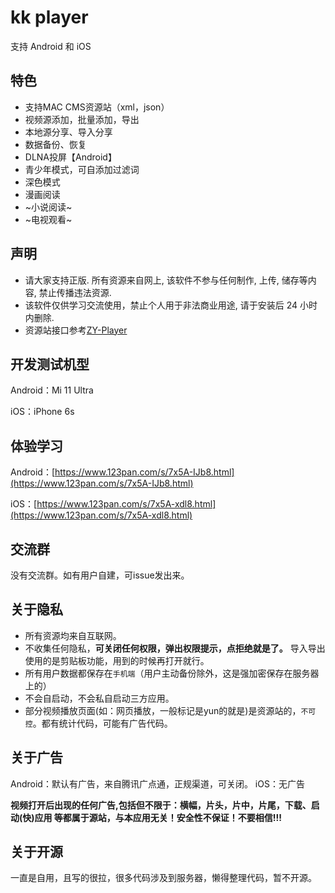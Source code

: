 # kk player

支持 Android 和 iOS

## 特色

* 支持MAC CMS资源站（xml，json）
* 视频源添加，批量添加，导出
* 本地源分享、导入分享
* 数据备份、恢复
* DLNA投屏【Android】
* 青少年模式，可自添加过滤词
* 深色模式
* 漫画阅读
* ~小说阅读~
* ~电视观看~

## 声明

* 请大家支持正版. 所有资源来自网上, 该软件不参与任何制作, 上传, 储存等内容, 禁止传播违法资源.
* 该软件仅供学习交流使用，禁止个人用于非法商业用途, 请于安装后 24 小时内删除.
* 资源站接口参考[ZY-Player](https://github.com/Hunlongyu/ZY-Player)

## 开发测试机型

Android：Mi 11 Ultra

iOS：iPhone 6s


## 体验学习

Android：[https://www.123pan.com/s/7x5A-IJb8.html](https://www.123pan.com/s/7x5A-IJb8.html)

iOS：[https://www.123pan.com/s/7x5A-xdl8.html](https://www.123pan.com/s/7x5A-xdl8.html)

## 交流群

没有交流群。如有用户自建，可issue发出来。


## 关于隐私

* 所有资源均来自互联网。
* 不收集任何隐私，**可关闭任何权限，弹出权限提示，点拒绝就是了。** 导入导出使用的是剪贴板功能，用到的时候再打开就行。
* 所有用户数据都保存在`手机端`（用户主动备份除外，这是强加密保存在服务器上的）
* 不会自启动，不会私自启动三方应用。
* 部分视频播放页面(如：网页播放，一般标记是yun的就是)是资源站的，`不可控`。都有统计代码，可能有广告代码。

## 关于广告

Android：默认有广告，来自腾讯广点通，正规渠道，可关闭。
iOS：无广告

**视频打开后出现的任何广告,包括但不限于：横幅，片头，片中，片尾，下载、启动(快)应用 等都属于源站，与本应用无关！安全性不保证！不要相信!!!**

## 关于开源

一直是自用，且写的很拉，很多代码涉及到服务器，懒得整理代码，暂不开源。

